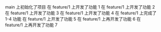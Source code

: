 main 上初始化了项目
在 feature/1 上开发了功能 1
在 feature/1 上开发了功能 2
在 feature/1 上开发了功能 3
在 feature/1 上开发了功能 4
在 feature/1 上完成了 1-4 功能
在 feature/1 上开发了功能 5
在 feature/1 上再开发了功能 6
在 feature/1 上再开发了功能 7
